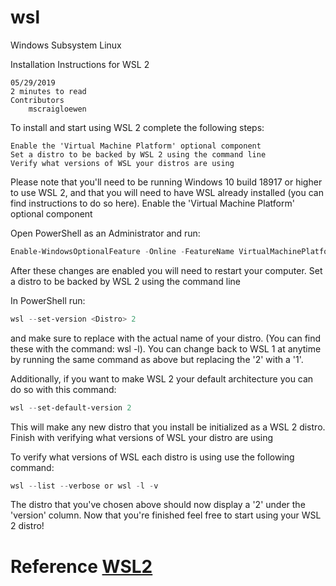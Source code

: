 # wsl
Windows Subsystem Linux

Installation Instructions for WSL 2

    05/29/2019
    2 minutes to read
    Contributors
        mscraigloewen 

To install and start using WSL 2 complete the following steps:

    Enable the 'Virtual Machine Platform' optional component
    Set a distro to be backed by WSL 2 using the command line
    Verify what versions of WSL your distros are using

Please note that you'll need to be running Windows 10 build 18917 or higher to use WSL 2, and that you will need to have WSL already installed (you can find instructions to do so here).
Enable the 'Virtual Machine Platform' optional component

Open PowerShell as an Administrator and run:
```powershell
Enable-WindowsOptionalFeature -Online -FeatureName VirtualMachinePlatform
```

After these changes are enabled you will need to restart your computer.
Set a distro to be backed by WSL 2 using the command line

In PowerShell run:
```powershell
wsl --set-version <Distro> 2
```

and make sure to replace <Distro> with the actual name of your distro. (You can find these with the command: wsl -l). You can change back to WSL 1 at anytime by running the same command as above but replacing the '2' with a '1'.

Additionally, if you want to make WSL 2 your default architecture you can do so with this command:
```powershell
wsl --set-default-version 2
```

This will make any new distro that you install be initialized as a WSL 2 distro.
Finish with verifying what versions of WSL your distro are using

To verify what versions of WSL each distro is using use the following command:
```powershell
wsl --list --verbose or wsl -l -v
```
The distro that you've chosen above should now display a '2' under the 'version' column. Now that you're finished feel free to start using your WSL 2 distro!

# Reference [WSL2](https://docs.microsoft.com/en-us/windows/wsl/wsl2-install)
